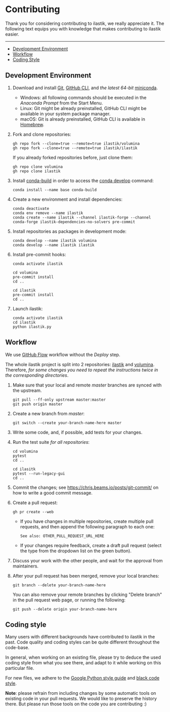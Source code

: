# Contributing

Thank you for considering contributing to ilastik, we really appreciate it.
The following text equips you with knowledge that makes contributing to ilastik easier.

---

* [Development Environment](#development-environment)
* [Workflow](#workflow)
* [Coding Style](#coding-style)

## Development Environment

1. Download and install [Git][git], [GitHub CLI][github-cli], and _the latest 64-bit_ [miniconda][miniconda].
   - Windows: all following commands should be executed in the _Anaconda Prompt_ from the Start Menu.
   - Linux: Git might be already preinstalled, GitHub CLI might be available in your system package manager.
   - macOS: Git is already preinstalled, GitHub CLI is available in [Homebrew][homebrew].

1. Fork and clone repositories:
   ```
   gh repo fork --clone=true --remote=true ilastik/volumina
   gh repo fork --clone=true --remote=true ilastik/ilastik
   ```

   If you already forked repositories before, just clone them:

   ```
   gh repo clone volumina
   gh repo clone ilastik
   ```

1. Install [conda-build][conda-build] in order to access the [conda develop][conda-develop] command:

   ```
   conda install --name base conda-build
   ```

1. Create a new environment and install dependencies:

   ```
   conda deactivate
   conda env remove --name ilastik
   conda create --name ilastik --channel ilastik-forge --channel conda-forge ilastik-dependencies-no-solvers pre-commit
   ```

1. Install repositories as packages in development mode:

   ```
   conda develop --name ilastik volumina
   conda develop --name ilastik ilastik
   ```

1. Install pre-commit hooks:

   ```
   conda activate ilastik

   cd volumina
   pre-commit install
   cd ..

   cd ilastik
   pre-commit install
   cd ..
   ```

1. Launch ilastik:

   ```
   conda activate ilastik
   cd ilastik
   python ilastik.py
   ```

## Workflow

We use [GitHub Flow][github-flow] workflow without the _Deploy_ step.

The whole ilastik project is split into 2 repositories: [ilastik][ilastik] and [volumina][volumina].
Therefore, *for some changes you need to repeat the instructions twice in the corresponding directories*.

1. Make sure that your local and remote _master_ branches are synced with the upstream.

   ```
   git pull --ff-only upstream master:master
   git push origin master
   ```

1. Create a new branch from *master*:

   ```
   git switch --create your-branch-name-here master
   ```

1. Write some code, and, if possible, add tests for your changes.

1. Run the test suite *for all repositories*:

   ```
   cd volumina
   pytest
   cd ..

   cd ilasitk
   pytest --run-legacy-gui
   cd ..
   ```

1. Commit the changes; see https://chris.beams.io/posts/git-commit/ on how to write a good commit message.

1. Create a pull request:

   ```
   gh pr create --web
   ```

   - If you have changes in multiple repositories, create multiple pull requests, and then append the following paragraph to each one:

     ```
     See also: OTHER_PULL_REQUEST_URL_HERE
     ```

   - If your changes require feedback, create a draft pull request (select the type from the dropdown list on the green button).

1. Discuss your work with the other people, and wait for the approval from maintainers.

1. After your pull request has been merged, remove your local branches:

   ```
   git branch --delete your-branch-name-here
   ```

   You can also remove your remote branches by clicking "Delete branch" in the pull request web page, or running the following:

   ```
   git push --delete origin your-branch-name-here
   ```

## Coding style

Many users with different backgrounds have contributed to ilastik in the past.
Code quality and coding styles can be quite different throughout the code-base.

In general, when working on an existing file, please try to deduce the used coding style from what you see there,
and adapt to it while working on this particular file.

For new files, we adhere to the [Google Python style guide][google-style] and [black code style][black].

__Note__: please refrain from including changes by some automatic tools on existing code in your pull requests.
We would like to preserve the history there.
But please run those tools on the code you are contributing :)

[git]: https://git-scm.com/
[github-cli]: https://cli.github.com/
[miniconda]: https://docs.conda.io/en/latest/miniconda.html
[homebrew]: https://brew.sh/
[conda-build]: https://docs.conda.io/projects/conda-build/en/latest/
[conda-develop]: https://docs.conda.io/projects/conda-build/en/latest/resources/commands/conda-develop.html
[ilastik]: https://github.com/ilastik/ilastik
[volumina]: https://github.com/ilastik/volumina
[github-flow]: https://guides.github.com/introduction/flow/
[google-style]: https://github.com/google/styleguide/blob/gh-pages/pyguide.md
[black]: https://black.readthedocs.io/en/stable/
